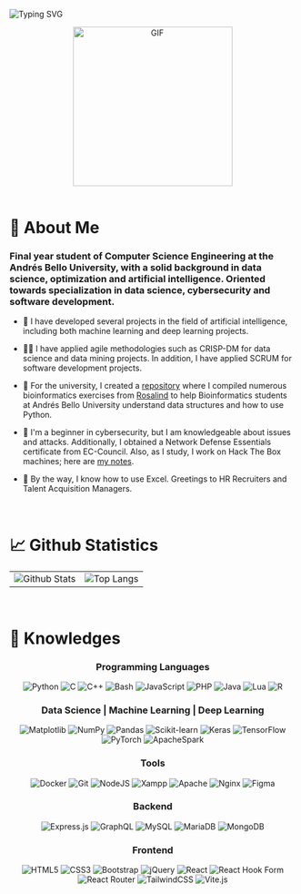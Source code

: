 ![Typing SVG](https://readme-typing-svg.herokuapp.com?font=Fira+Code&size=75&duration=1600&pause=600&color=0CE82B&center=true&vCenter=true&multiline=true&width=1920&height=300&lines=Hello%2C+my+name+is+Edgar.;I'm+a+Student+of+Computer+Engineer.;I'm+busy%2C+but+what's+up?)

<div align="center">
  <img  height="280rem" alt="GIF" src="https://media.tenor.com/GfSX-u7VGM4AAAAC/coding.gif"/>
</div>

<br>

# 🤔 <b>About Me</b>
<h3 align='left'>
  Final year student of Computer Science Engineering at the Andrés Bello University, with a solid background in data science, optimization and artificial intelligence. Oriented towards specialization in data science, cybersecurity and software development. 
</h3>

+ 🤖 I have developed several projects in the field of artificial intelligence, including both machine learning and deep learning projects.

+ 👨‍💻 I have applied agile methodologies such as CRISP-DM for data science and data mining projects. In addition, I have applied SCRUM for software development projects.

+ 🧬 For the university, I created a [repository](https://doi.org/10.60483/UNAB/S97XGA) where I compiled numerous bioinformatics exercises from [Rosalind](https://rosalind.info/) to help Bioinformatics students at Andrés Bello University understand data structures and how to use Python.

+ 🥷 I'm a beginner in cybersecurity, but I am knowledgeable about issues and attacks. Additionally, I obtained a Network Defense Essentials certificate from EC-Council. Also, as I study, I work on Hack The Box machines; here are [my notes](https://github.com/edgar-ramxs/HTB).

+ 🫵 By the way, I know how to use Excel. Greetings to HR Recruiters and Talent Acquisition Managers.

<br> 

# 📈 <b>Github Statistics</b> 

<div style="border: none;" align='center'>
  <table style="border: none;">
    <tr style="border: none;">
      <td style="border: none;">
        <img src="https://github-readme-stats.vercel.app/api?username=edgar-ramxs&show_icons=true&locale=en&count_private=true&hide_rank=true&custom_title=GitHub%20Stats&disable_animations=true&layout=compact&hide=html&title_color=61dafb&text_color=ffffff&icon_color=61dafb&bg_color=20232a&border_color=61dafb&hide_border=true&langs_count=10" alt="Github Stats">
      </td>
      <td style="border: none;">
        <img src="https://github-readme-stats.vercel.app/api/top-langs/?username=edgar-ramxs&layout=compact&hide=html&title_color=61dafb&text_color=ffffff&icon_color=61dafb&bg_color=20232a&border_color=61dafb&hide_border=true&langs_count=10" alt="Top Langs">
      </td>
    </tr>
  </table>
</div>


<br>

# 🧠 <b>Knowledges</b> 

<div align='center'>

### Programming Languages
![Python](https://img.shields.io/badge/Python-%23013243?style=flat-square&logo=python&logoColor=white)
![C](https://img.shields.io/badge/C%20-%232370ED.svg?style=flat-square&logo=c&logoColor=white)
![C++](https://img.shields.io/badge/C++%20-%2300599C.svg?style=flat-square&logo=c%2B%2B&logoColor=white)
![Bash](https://img.shields.io/badge/Bash%20-%2320232a.svg?style=flat-square&logo=gnubash&logoColor=white)
![JavaScript](https://img.shields.io/badge/JavaScript%20-%23F7DF1E.svg?style=flat-square&logo=javascript&logoColor=black)
![PHP](https://img.shields.io/badge/PHP-%23777BB4.svg?style=flat-square&logo=php&logoColor=white)
![Java](https://img.shields.io/badge/Java-%23ED8B00.svg?style=flat-square&logo=openjdk&logoColor=black)
![Lua](https://img.shields.io/badge/Lua-%238511FA.svg?style=flat-square&logo=lua&logoColor=white)
![R](https://img.shields.io/badge/R-%23276DC3.svg?style=flat-square&logo=r&logoColor=white)

### Data Science | Machine Learning | Deep Learning
![Matplotlib](https://img.shields.io/badge/Matplotlib-%23ffffff.svg?style=flat-square&logo=pypi&logoColor=black)
![NumPy](https://img.shields.io/badge/NumPy-%23013243.svg?style=flat-square&logo=numpy&logoColor=white) 
![Pandas](https://img.shields.io/badge/Pandas-%23150458.svg?style=flat-square&logo=pandas&logoColor=white)
![Scikit-learn](https://img.shields.io/badge/Scikit%20Learn-%23F7931E.svg?style=flat-square&logo=scikit-learn&logoColor=white)
![Keras](https://img.shields.io/badge/Keras-%23D00000.svg?style=flat-square&logo=Keras&logoColor=white)
![TensorFlow](https://img.shields.io/badge/TensorFlow-%23FF6F00.svg?style=flat-square&logo=TensorFlow&logoColor=white)
![PyTorch](https://img.shields.io/badge/PyTorch-%23EE4C2C.svg?style=flat-square&logo=PyTorch&logoColor=white)
![ApacheSpark](https://img.shields.io/badge/ApacheSpark-E25A1C?style=flat-square&logo=ApacheSpark&logoColor=white)

### Tools
![Docker](https://img.shields.io/badge/Docker%20-%230db7ed.svg?style=flat-square&&logo=docker&logoColor=white)
![Git](https://img.shields.io/badge/Git-F05032?style=flat-square&logo=git&logoColor=white)
![NodeJS](https://img.shields.io/badge/Node.js-339933.svg?style=flat-square&logo=nodedotjs&logoColor=white)
![Xampp](https://img.shields.io/badge/Xampp-F37623?style=flat-square&logo=xampp&logoColor=white)
![Apache](https://img.shields.io/badge/Apache-%23D42029.svg?style=flat-square&logo=apache&logoColor=white)
![Nginx](https://img.shields.io/badge/Nginx-%23009639.svg?style=flat-square&logo=nginx&logoColor=white)
![Figma](https://img.shields.io/badge/Figma-%23F24E1E.svg?style=flat-square&logo=figma&logoColor=white)

### Backend
![Express.js](https://img.shields.io/badge/Express.js-000000?style=flat-square&logo=express&logoColor=white)
![GraphQL](https://img.shields.io/badge/-GraphQL-E10098?style=flat-square&logo=graphql&logoColor=white)
![MySQL](https://img.shields.io/badge/MySQL-%2300f.svg?&style=flat-square&logo=mysql&logoColor=white&color=3280ad)
![MariaDB](https://img.shields.io/badge/MariaDB-003545?style=flat-square&logo=mariadb&logoColor=white)
![MongoDB](https://img.shields.io/badge/MongoDB-4EA94B?style=flat-square&logo=mongodb&logoColor=white)

### Frontend
![HTML5](https://img.shields.io/badge/HTML5-%23E34F26.svg?style=flat-square&logo=html5&logoColor=white)
![CSS3](https://img.shields.io/badge/CSS3-1572B6?style=flat-square&logo=css3&logoColor=white)
![Bootstrap](https://img.shields.io/badge/Bootstrap-%238511FA.svg?style=flat-square&logo=bootstrap&logoColor=white)
![jQuery](https://img.shields.io/badge/jQuery-%230769AD.svg?style=flat-square&logo=jquery&logoColor=white)
![React](https://img.shields.io/badge/React-61DAFB.svg?style=flat-square&logo=react&logoColor=black)
![React Hook Form](https://img.shields.io/badge/React%20Hook%20Form-%23EC5990.svg?style=flat-square&logo=reacthookform&logoColor=white)
![React Router](https://img.shields.io/badge/React_Router-CA4245?style=flat-square&logo=react-router&logoColor=white)
![TailwindCSS](https://img.shields.io/badge/TailwindCSS-06B6D4.svg?style=flat-square&logo=tailwindcss&logoColor=white)
![Vite.js](https://img.shields.io/badge/Vite.js-%23646CFF.svg?style=flat-square&logo=vite&logoColor=white)

</div>

<br>